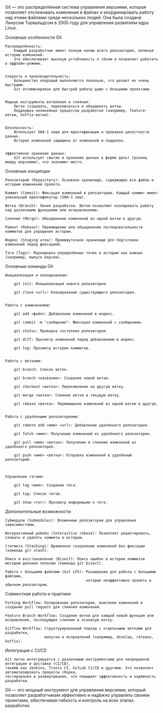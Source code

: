 Git — это распределённая система управления версиями, которая позволяет отслеживать изменения в файлах
и координировать работу над этими файлами среди нескольких людей. Она была создана Линусом Торвальдсом в 2005 году
для управления развитием ядра Linux.


Основные особенности Git

    Распределённость:
        Каждый разработчик имеет полную копию всего репозитория, включая историю изменений.
        Это обеспечивает высокую устойчивость к сбоям и позволяет работать в оффлайн-режиме.


    Скорость и производительность:
        Большинство операций выполняются локально, что делает их очень быстрыми.
        Git оптимизирован для быстрой работы даже с большими проектами.


    Мощные инструменты ветвления и слияния:
        Легко создавать, переключаться и объединять ветки.
        Поддержка нелинейных процессов разработки (например, feature-ветки, hotfix-ветки).


    Безопасность:
        Использует SHA-1 хеши для идентификации и проверки целостности данных.
        История изменений защищена от изменений и подделок.


    Эффективное хранение данных:
        Git использует сжатие и хранение данных в форме дельт (разниц между версиями), что экономит место.


Основные концепции

    Репозиторий (Repository): Основное хранилище, содержащее все файлы и историю изменений проекта.

    Коммит (Commit): Фиксация изменений в репозитории. Каждый коммит имеет уникальный идентификатор (SHA-1 хеш).

    Ветка (Branch): Линия разработки. Ветки позволяют изолировать работу над различными функциями или исправлениями.

    Слияние (Merge): Объединение изменений из одной ветки в другую.

    Ремонт (Rebase): Перемещение или объединение последовательности коммитов для упрощения истории.

    Индекс (Staging area): Промежуточное хранилище для подготовки изменений перед фиксацией.

    Тэги (Tags): Маркировка определённых точек в истории как важных (например, выпуск версии).


Основные команды Git

    Инициализация и клонирование:

        git init: Инициализация нового репозитория.

        git clone <url>: Клонирование существующего репозитория.


    Работа с изменениями:

        git add <файл>: Добавление изменений в индекс.

        git commit -m "сообщение": Фиксация изменений с сообщением.

        git status: Проверка состояния репозитория.

        git diff: Просмотр изменений перед добавлением в индекс.

        git log: Просмотр истории коммитов.


    Работа с ветками:

        git branch: Список веток.

        git branch <название>: Создание новой ветки.

        git checkout <ветка>: Переключение на другую ветку.

        git merge <ветка>: Слияние ветки в текущую ветку.

        git rebase <ветка>: Перемещение изменений из одной ветки в другую.


    Работа с удалёнными репозиториями:

        git remote add <имя> <url>: Добавление удалённого репозитория.

        git fetch <имя>: Получение изменений из удалённого репозитория.

        git pull <имя> <ветка>: Получение и слияние изменений из удалённого репозитория.

        git push <имя> <ветка>: Отправка изменений в удалённый репозиторий.



    Управление тэгами:

        git tag <имя>: Создание тега.

        git tag: Список тегов.

        git show <тег>: Просмотр информации о теге.


Дополнительные возможности

    Субмодули (Submodules): Вложенные репозитории для управления зависимостями.

    Интерактивный ребейз (Interactive rebase): Позволяет редактировать, сливать и удалять коммиты в истории.

    Стигмата (Stashing): Временное сохранение изменений без фиксации (команда git stash).

    Поиск и восстановление (Bisect): Поиск ошибок в истории коммитов методом деления пополам (команда git bisect).

    Работа с большими файлами (Git LFS): Расширение для работы с большими файлами, 
                                         которые неэффективно хранить в обычном репозитории.



Совместная работа и практики

    Forking Workflow: Копирование репозитория, внесение изменений и создание pull request для слияния изменений.

    Feature Branch Workflow: Создание ветки для каждой новой функции или исправления, последующее слияние в основную ветку.

    Gitflow Workflow: Структурированный подход с отдельными ветками для разработки,
                      выпуска и исправлений (например, develop, release, hotfix).


Интеграция с CI/CD

    Git легко интегрируется с различными инструментами для непрерывной интеграции и доставки (CI/CD),
    такими как Jenkins, Travis CI, GitLab CI/CD и другими. Это позволяет автоматизировать процессы сборки,
    тестирования и развертывания, что повышает эффективность и надёжность разработки.


Git — это мощный инструмент для управления версиями, который позволяет разработчикам эффективно
и надёжно управлять своими проектами, обеспечивая гибкость и контроль на всех этапах разработки.
